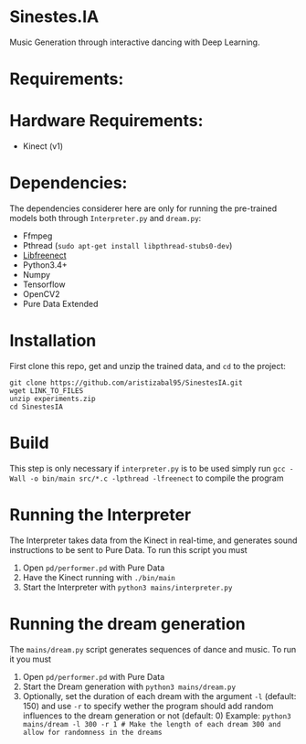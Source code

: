 # Sinestes.IA
Music Generation through interactive dancing with Deep Learning.

# Requirements:
  # Hardware Requirements:
  - Kinect (v1)
  
  # Dependencies:
  The dependencies considerer here are only for running the pre-trained models both through `Interpreter.py` and `dream.py`:
  - Ffmpeg
  - Pthread (`sudo apt-get install libpthread-stubs0-dev`)
  - [Libfreenect](https://github.com/OpenKinect/libfreenect)
  - Python3.4+
  - Numpy
  - Tensorflow
  - OpenCV2
  - Pure Data Extended

# Installation

First clone this repo, get and unzip the trained data, and `cd` to the project:
```
git clone https://github.com/aristizabal95/SinestesIA.git
wget LINK_TO_FILES
unzip experiments.zip
cd SinestesIA
```
# Build
This step is only necessary if `interpreter.py` is to be used
simply run `gcc -Wall -o bin/main src/*.c -lpthread -lfreenect` to compile the program

# Running the Interpreter
The Interpreter takes data from the Kinect in real-time, and generates sound instructions to be sent to Pure Data. To run this script you must
1. Open `pd/performer.pd` with Pure Data
2. Have the Kinect running with `./bin/main`
3. Start the Interpreter with `python3 mains/interpreter.py`

# Running the dream generation
The `mains/dream.py` script generates sequences of dance and music. To run it you must
1. Open `pd/performer.pd` with Pure Data
2. Start the Dream generation with `python3 mains/dream.py`
3. Optionally, set the duration of each dream with the argument `-l` (default: 150) and use `-r` to specify wether the program should add random influences to the dream generation or not (default: 0)
Example:
`python3 mains/dream -l 300 -r 1 # Make the length of each dream 300 and allow for randomness in the dreams`
